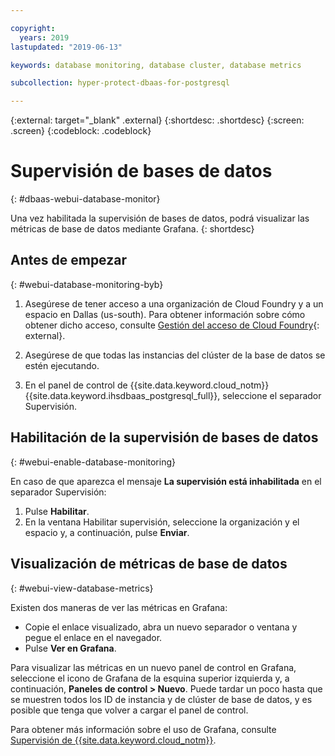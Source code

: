 ```yaml
---

copyright:
  years: 2019
lastupdated: "2019-06-13"

keywords: database monitoring, database cluster, database metrics

subcollection: hyper-protect-dbaas-for-postgresql

---
```


{:external: target="_blank" .external}
{:shortdesc: .shortdesc}
{:screen: .screen}
{:codeblock: .codeblock}


# Supervisión de bases de datos
{: #dbaas-webui-database-monitor}

Una vez habilitada la supervisión de bases de datos, podrá visualizar las métricas de base de datos mediante Grafana.
{: shortdesc}

## Antes de empezar
{: #webui-database-monitoring-byb}

1.  Asegúrese de tener acceso a una organización de Cloud Foundry y a un espacio en Dallas (us-south).
    Para obtener información sobre cómo obtener dicho acceso, consulte [Gestión del acceso de Cloud Foundry](https://cloud.ibm.com/docs/iam?topic=iam-mngcf#mngcf){: external}.

2.  Asegúrese de que todas las instancias del clúster de la base de datos se estén ejecutando.

3.  En el panel de control de {{site.data.keyword.cloud_notm}} {{site.data.keyword.ihsdbaas_postgresql_full}}, seleccione el separador Supervisión.

## Habilitación de la supervisión de bases de datos
{: #webui-enable-database-monitoring}

En caso de que aparezca el mensaje **La supervisión está inhabilitada** en el separador Supervisión:

1. Pulse **Habilitar**.
2. En la ventana Habilitar supervisión, seleccione la organización y el espacio y, a continuación, pulse **Enviar**.


## Visualización de métricas de base de datos
{: #webui-view-database-metrics}

Existen dos maneras de ver las métricas en Grafana:

- Copie el enlace visualizado, abra un nuevo separador o ventana y pegue el enlace en el navegador.
- Pulse **Ver en Grafana**.

Para visualizar las métricas en un nuevo panel de control en Grafana, seleccione el icono de Grafana de la esquina superior izquierda y, a continuación, **Paneles de control > Nuevo**.
Puede tardar un poco hasta que se muestren todos los ID de instancia y de clúster de base de datos, y es posible que tenga que volver a cargar el panel de control.

Para obtener más información sobre el uso de Grafana, consulte [Supervisión de {{site.data.keyword.cloud_notm}}](/docs/services/cloud-monitoring?topic=cloud-monitoring-getting-started).
